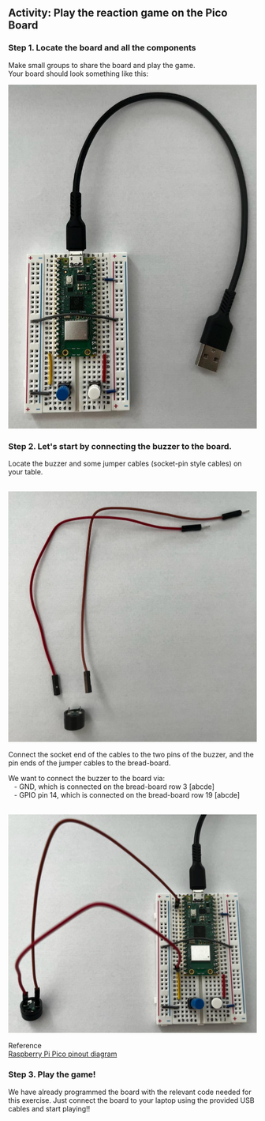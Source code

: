 ## Activity: Play the reaction game on the Pico Board

### Step 1. Locate the board and all the components <br>

Make small groups to share the board and play the game.<br>
Your board should look something like this:

  ![Exercise 1: Board Setup](https://github.com/GHCFW/WorkshopExercise23/blob/main/images/Exercise_1_Board_Setup.jpeg)


### Step 2. Let's start by connecting the buzzer to the board. <br>
   Locate the buzzer and some jumper cables (socket-pin style cables) on your table. <br>

  &nbsp; &nbsp; ![Exercise 3: Buzzer](https://github.com/GHCFW/WorkshopExercise23/blob/main/images/Buzzer_Connections.jpeg)

  Connect the socket end of the cables to the two pins of the buzzer, and the pin ends of the jumper cables to the bread-board.

  We want to connect the buzzer to the board via: <br>
   &nbsp; &nbsp;- GND, which is connected on the bread-board row 3 [abcde] <br>
   &nbsp; &nbsp;- GPIO pin 14, which is connected on the bread-board row 19 [abcde] <br>

   &nbsp; &nbsp; ![Exercise 3: Connecting Buzzer to the Board](https://github.com/GHCFW/WorkshopExercise23/blob/main/images/Buzzer_On_Board.jpeg)

   Reference <br>
      [Raspberry Pi Pico pinout diagram](https://datasheets.raspberrypi.com/pico/Pico-R3-A4-Pinout.pdf?_gl=1*1ish86u*_ga*MTc0NDY1MTcyMC4xNjk0MDQ3NTcw*_ga_22FD70LWDS*MTY5NDA1MTUwNC4yLjAuMTY5NDA1MTUwNS4wLjAuMA..)


### Step 3. Play the game!
  We have already programmed the board with the relevant code needed for this exercise. 
  Just connect the board to your laptop using the provided USB cables and start playing!!

